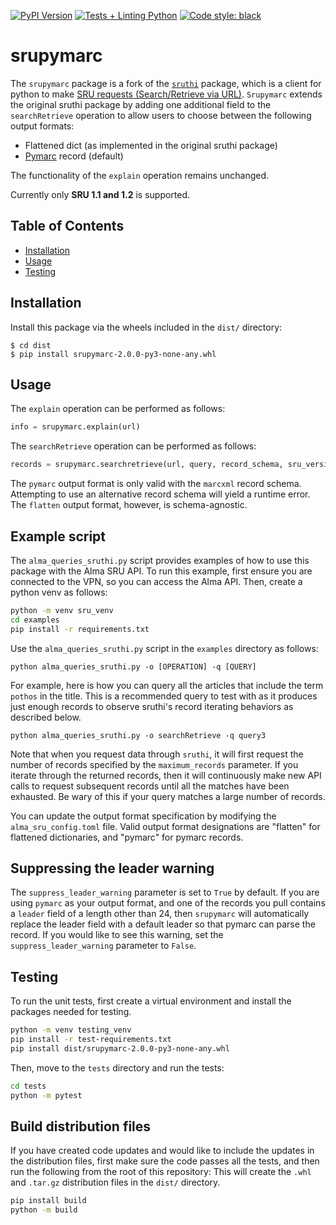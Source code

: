 [![PyPI Version](https://img.shields.io/pypi/v/sruthi)](https://pypi.org/project/sruthi/)
[![Tests + Linting Python](https://github.com/metaodi/sruthi/actions/workflows/lint_python.yml/badge.svg)](https://github.com/metaodi/sruthi/actions/workflows/lint_python.yml)
[![Code style: black](https://img.shields.io/badge/code%20style-black-000000.svg)](https://github.com/psf/black)

# srupymarc



The `srupymarc` package is a fork of the [`sruthi`](https://github.com/metaodi/sruthi/tree/master) package, which is a client for python to make [SRU requests (Search/Retrieve via URL)](http://www.loc.gov/standards/sru/). `Srupymarc` extends the original sruthi package by adding one additional field to the `searchRetrieve` operation to allow users to choose between the following output formats:
- Flattened dict (as implemented in the original sruthi package)
- [Pymarc](https://pymarc.readthedocs.io/en/latest/) record (default)

The functionality of the `explain` operation remains unchanged.

Currently only **SRU 1.1 and 1.2** is supported.

## Table of Contents

* [Installation](#installation)
* [Usage](#usage)
* [Testing](#testing)

## Installation

Install this package via the wheels included in the `dist/` directory:

```
$ cd dist
$ pip install srupymarc-2.0.0-py3-none-any.whl
```
## Usage

The `explain` operation can be performed as follows:

```python
info = srupymarc.explain(url)
```

The `searchRetrieve` operation can be performed as follows:

```python
records = srupymarc.searchretrieve(url, query, record_schema, sru_version="1.2", maximum_records=10, output_format="pymarc", suppress_leader_warning=True)
```
The `pymarc` output format is only valid with the `marcxml` record schema. Attempting to use an alternative record schema will yield a runtime error. The `flatten` output format, however, is schema-agnostic.
## Example script

The `alma_queries_sruthi.py` script provides examples of how to use this package with the Alma SRU API. To run this example, first ensure you are connected to the VPN, so you can access the Alma API. Then, create a python venv as follows:
```bash
python -m venv sru_venv
cd examples
pip install -r requirements.txt
```

Use the ```alma_queries_sruthi.py``` script in the `examples` directory as follows:

```python alma_queries_sruthi.py -o [OPERATION] -q [QUERY]```

For example, here is how you can query all the articles that include the term `pothos` in the title. This is a recommended query to test with as it produces just enough records to observe sruthi's record iterating behaviors as described below.

```python alma_queries_sruthi.py -o searchRetrieve -q query3```

Note that when you request data through `sruthi`, it will first request the number of records specified by the `maximum_records` parameter. If you iterate through the returned records, then it will continuously make new API calls to request subsequent records until all the matches have been exhausted. Be wary of this if your query matches a large number of records.

You can update the output format specification by modifying the `alma_sru_config.toml` file. Valid output format designations are "flatten" for flattened dictionaries, and "pymarc" for pymarc records.

## Suppressing the leader warning

The `suppress_leader_warning` parameter is set to `True` by default. 
If you are using `pymarc` as your output format, and one of the records you pull contains a `leader` field of a length other than 24, then `srupymarc` will automatically replace the leader field with a default leader so that pymarc can parse the record. 
If you would like to see this warning, set the `suppress_leader_warning` parameter to `False`.

## Testing

To run the unit tests, first create a virtual environment and install the packages needed for testing.

```bash
python -m venv testing_venv
pip install -r test-requirements.txt
pip install dist/srupymarc-2.0.0-py3-none-any.whl
```

Then, move to the `tests` directory and run the tests:

```bash
cd tests
python -m pytest
```

## Build distribution files

If you have created code updates and would like to include the updates in the distribution files, first make sure the code passes all the tests, and then run the following from the root of this repository:
This will create the `.whl` and `.tar.gz` distribution files in the `dist/` directory.
```bash
pip install build
python -m build
```
